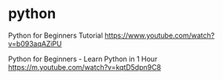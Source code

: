 # python 
 Python for Beginners Tutorial
https://www.youtube.com/watch?v=b093aqAZiPU

Python for Beginners - Learn Python in 1 Hour
https://m.youtube.com/watch?v=kqtD5dpn9C8



